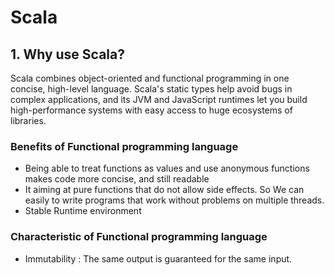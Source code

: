 # Scala
## 1. Why use Scala?
Scala combines object-oriented and functional programming in one concise, high-level language. Scala's static types help avoid bugs in complex applications, and its JVM and JavaScript runtimes let you build high-performance systems with easy access to huge ecosystems of libraries.

### Benefits of Functional programming language
* Being able to treat functions as values and use anonymous functions makes code more concise, and still readable
* It aiming at pure functions that do not allow side effects. So We can easily to write programs that work without problems on multiple threads.
* Stable Runtime environment

### Characteristic of Functional programming language
* Immutability : The same output is guaranteed for the same input.
